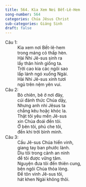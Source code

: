 ```yaml
---
title: 564. Kìa Xem Nơi Bết-Lê-Hem
song-number: 564
categories: Chúa Jêsus Christ
sub-categories: Giáng Sinh
draft: false
---
```

<dl><dt>Câu 1:</dt><dd data-verse="1">Kìa xem nơi Bết-lê-hem <br/>trong máng cỏ thấp hèn. <br/>Hài Nhi Jê-sus sinh ra <br/>lấy thân hình giống ta. <br/>Trời cao kia các ngôi sao <br/>lấp lánh ngó xuống Ngài. <br/>Hài Nhi Jê-sus xinh tươi <br/>ngủ trên nệm yên vui. </dd><dt>Câu 2:</dt><dd data-verse="2">Bò chiên, bê ở nơi đây, <br/>cúi đánh thức Chúa dậy, <br/>Nhưng anh nhi Jêsus ta <br/>chẳng kêu hoặc khóc la. <br/>Thật tôi yêu mến Jê-sus <br/>xin Chúa đoái đến tôi. <br/>Ở bên tôi, phủ che tôi, <br/>đến khi trời bình minh. </dd><dt>Câu 3:</dt><dd data-verse="3">Cầu Jê-sus Chúa hiển vinh, <br/>giang tay ban phước lành. <br/>Dìu tôi trong cảnh an ninh <br/>để tôi được vững tâm. <br/>Nguyện đưa tôi đến thiên cung, <br/>bên ngôi Chúa thỏa lòng. <br/>Để tôn vinh Jê-sus tôi, <br/>hát khen Ngài không thôi. </dd></dl>